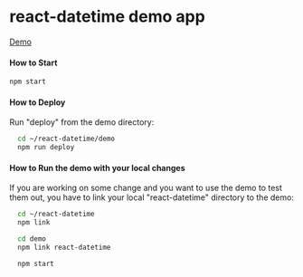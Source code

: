 # react-datetime demo app

[Demo](https://YouCanBookMe.github.io/react-datetime)

#### How to Start

```bash
npm start
```

#### How to Deploy

Run "deploy" from the demo directory:

```bash
  cd ~/react-datetime/demo
  npm run deploy
```

#### How to Run the demo with your local changes

If you are working on some change and you want to use the demo to test them out, you have to link your local "react-datetime" directory to the demo:

```bash
  cd ~/react-datetime
  npm link

  cd demo
  npm link react-datetime

  npm start
```
